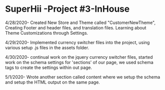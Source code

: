 # SuperHii -Project #3-InHouse

4/28/2020- Created New Store and Theme called "CustomerNewTheme", Creating Footer and header files, and translation files. Learning about
Theme Customizations through Settings.

4/29/2020- Implemented currency switcher files into the project, using various setup .js files in the assets folder.

4/30/2020- continual work on the jquery currency switcher files, started work on the schema settings for 'sections' of our page,
we used schema tags to create the settings within out page.

5/1/2020-  Wrote another section called content where we setup the schema and setup the HTML output on the same page.
